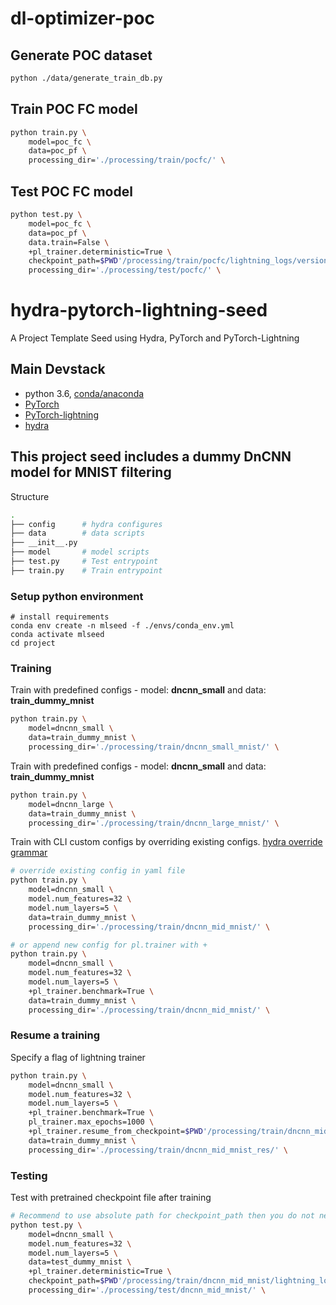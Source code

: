 # dl-optimizer-poc

## Generate POC dataset
```bash
python ./data/generate_train_db.py
```
## Train POC FC model
```bash
python train.py \
    model=poc_fc \
    data=poc_pf \
    processing_dir='./processing/train/pocfc/' \
```
## Test POC FC model
```bash
python test.py \
    model=poc_fc \
    data=poc_pf \
    data.train=False \
    +pl_trainer.deterministic=True \
    checkpoint_path=$PWD'/processing/train/pocfc/lightning_logs/version_0/checkpoints/epoch\=99-step\=6199.ckpt' \
    processing_dir='./processing/test/pocfc/' \
```

# hydra-pytorch-lightning-seed
A Project Template Seed using Hydra, PyTorch and PyTorch-Lightning

## Main Devstack
- python 3.6, [conda/anaconda](https://www.anaconda.com/)
- [PyTorch](https://pytorch.org/)
- [PyTorch-lightning](https://www.pytorchlightning.ai/)
- [hydra](https://hydra.cc/)

## This project seed includes a dummy DnCNN model for MNIST filtering
Structure
```bash
.
├── config      # hydra configures
├── data        # data scripts
├── __init__.py
├── model       # model scripts
├── test.py     # Test entrypoint
├── train.py    # Train entrypoint
```
### Setup python environment
```
# install requirements
conda env create -n mlseed -f ./envs/conda_env.yml
conda activate mlseed
cd project
```

### Training

Train with predefined configs - model: **dncnn_small** and data: **train_dummy_mnist**

```bash
python train.py \
    model=dncnn_small \
    data=train_dummy_mnist \
    processing_dir='./processing/train/dncnn_small_mnist/' \
```

Train with predefined configs - model: **dncnn_small** and data: **train_dummy_mnist**

```bash
python train.py \
    model=dncnn_large \
    data=train_dummy_mnist \
    processing_dir='./processing/train/dncnn_large_mnist/' \
```
Train with CLI custom configs by overriding existing configs. [hydra override grammar](https://hydra.cc/docs/advanced/override_grammar/basic)
```bash
# override existing config in yaml file
python train.py \
    model=dncnn_small \
    model.num_features=32 \
    model.num_layers=5 \
    data=train_dummy_mnist \
    processing_dir='./processing/train/dncnn_mid_mnist/' \

# or append new config for pl.trainer with +
python train.py \
    model=dncnn_small \
    model.num_features=32 \
    model.num_layers=5 \
    +pl_trainer.benchmark=True \
    data=train_dummy_mnist \
    processing_dir='./processing/train/dncnn_mid_mnist/' \
```

### Resume a training
Specify a flag of lightning trainer
```bash
python train.py \
    model=dncnn_small \
    model.num_features=32 \
    model.num_layers=5 \
    +pl_trainer.benchmark=True \
    pl_trainer.max_epochs=1000 \
    +pl_trainer.resume_from_checkpoint=$PWD'/processing/train/dncnn_mid_mnist/lightning_logs/version_0/checkpoints/epoch\=19-step\=8450.ckpt' \
    data=train_dummy_mnist \
    processing_dir='./processing/train/dncnn_mid_mnist_res/' \
```


### Testing
Test with pretrained checkpoint file after training

```bash
# Recommend to use absolute path for checkpoint_path then you do not need extract $PWD
python test.py \
    model=dncnn_small \
    model.num_features=32 \
    model.num_layers=5 \
    data=test_dummy_mnist \
    +pl_trainer.deterministic=True \
    checkpoint_path=$PWD'/processing/train/dncnn_mid_mnist/lightning_logs/version_0/checkpoints/epoch\=19-step\=8450.ckpt' \
    processing_dir='./processing/test/dncnn_mid_mnist/' \
```
